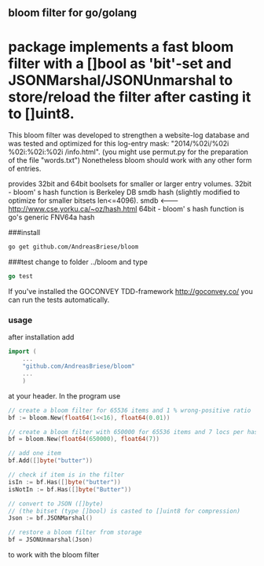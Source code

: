 ## bloom filter for go/golang

package implements a fast bloom filter with a []bool as 'bit'-set and JSONMarshal/JSONUnmarshal to store/reload the filter after casting it to []uint8. 
===

This bloom filter was developed to strengthen a website-log database and was tested and optimized for this log-entry mask: "2014/%02i/%02i %02i:%02i:%02i /info.html". 
(you might use permut.py for the preparation of the file "words.txt") Nonetheless bloom should work with any other form of entries. 

provides 32bit and 64bit boolsets for smaller or larger entry volumes. 
32bit - bloom' s hash function is Berkeley DB smdb hash (slightly modified to optimize for smaller bitsets len<=4096). smdb <--- http://www.cse.yorku.ca/~oz/hash.html
64bit - bloom' s hash function is go's generic FNV64a hash 

###install

```sh
go get github.com/AndreasBriese/bloom
```

###test
change to folder ../bloom and type 

```go
go test
```

If you've installed the GOCONVEY TDD-framework http://goconvey.co/ you can run the tests automatically.

### usage

after installation add

```go
import (
	...
	"github.com/AndreasBriese/bloom"
	...
	)
```

at your header. In the program use

```go
// create a bloom filter for 65536 items and 1 % wrong-positive ratio 
bf := bloom.New(float64(1<<16), float64(0.01))

// create a bloom filter with 650000 for 65536 items and 7 locs per hash
bf = bloom.New(float64(650000), float64(7))

// add one item
bf.Add([]byte("butter"))

// check if item is in the filter
isIn := bf.Has([]byte("butter"))
isNotIn := bf.Has([]byte("Butter"))

// convert to JSON ([]byte) 
// (the bitset (type []bool) is casted to []uint8 for compression)
Json := bf.JSONMarshal()

// restore a bloom filter from storage 
bf = JSONUnmarshal(Json)
```

to work with the bloom filter
